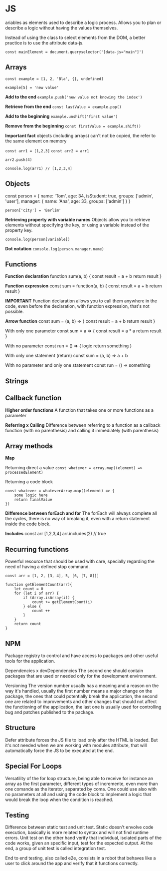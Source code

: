 # JS

ariables as elements used to describe a logic process. Allows you to plan or describe a logic without having the values themselves. 

Instead of using the class to select elements from the DOM, a better practice is to use the attribute data-js.

`const mainElement = document.queryselector('[data-js="main"]')`

## Arrays

`const example = [1, 2, 'Bla', {}, undefined]`

`example[5] = 'new value'`

**Add to the end**
`example.push('new value not knowing the index')`

**Retrieve from the end**
`const lastValue = example.pop()`

**Add to the beginning**
`example.unshift('first value')`

**Remove from the beginning**
`const firstValue = example.shift()`

**Important fact**
objects (including arrays) can't not be copied, the refer to the same element on memory

`const arr1 = [1,2,3]`
`const arr2 = arr1`

`arr2.push(4)`

`console.log(arr1) // [1,2,3,4]`

## Objects

const person = {
	name: 'Tom',
	age: 34,
	isStudent: true,
	groups: ['admin', 'user'],
	manager: {
		name: 'Ana',
		age: 33,
		groups: ['admin']
	}
}

`person['city'] = 'Berlim'`

**Retrieving property with variable names**
Objects allow you to retrieve elements without specifying the key, or using a variable instead of the property key.

`console.log(person[variable])`

**Dot notation**
`console.log(person.manager.name)`

## Functions

**Function declaration**
function sum(a, b) {
	const result = a + b
	return result
}

**Function expression**
const sum = function(a, b) {
	const result = a + b
	return result
}

**IMPORTANT**
Function declaration allows you to call them anywhere in the code, even before the declaration, with function expression, that's not possible.

**Arrow function**
const sum = (a, b) => {
	const result = a + b
	return result
}

With only one parameter
const sum = a => {
	const result = a * a
	return result
}

With no parameter
const run = () => {
	logic
	return something
}

With only one statement (return)
const sum = (a, b) => a + b

With no parameter and only one statement
const run = () => something

## Strings



## Callback function

**Higher order functions**
A function that takes one or more functions as a parameter

**Referring x Calling**
Difference between referring to a function as a callback function (with no parenthesis) and calling it immediately (with parenthesis)

## Array methods

**Map**

Returning direct a value
`const whatever = array.map((element) => processedElement)`

Returning a code block
```
const whatever = whateverArray.map((element) => {
	some logic here
	return finalValue
})
```

**Difference between forEach and for**
The forEach will always complete all the cycles, there is no way of breaking it, even with a return statement inside the code block.

**Includes**
const arr [1,2,3,4]
arr.includes(2) // true

## Recurring functions

Powerful resource that should be used with care, specially regarding the need of having a defined stop command.

```
const arr = [1, 2, [3, 4], 5, [6, [7, 8]]]

function getElementCount(arr){
	let count = 0
	for (let i of arr) {
		if (Array.isArray(i)) {
			count += getElementCount(i)
		} else {
			count ++
		}
	}
	return count
}
```

## NPM

Package registry to control and have access to packages and other useful tools for the application. 

Dependencies x devDependencies
The second one should contain packages that are used or needed only for the development environment.

Versioning
The version number usually has a meaning and a reason on the way it's handled, usually the first number means a major change on the package, the ones that could potentially break the application, the second one are related to improvements and other changes that should not affect the functioning of the application, the last one is usually used for controlling bug and patches published to the package.

## Structure

Defer attribute forces the JS file to load only after the HTML is loaded. But it's not needed when we are working with modules attribute, that will automatically force the JS to be executed at the end.

## Special For Loops

Versatility of the for loop structure, being able to receive for instance an array as the first parameter, different types of incremente, even more than one comande as the iterator, separated by coma. One could use also with no parameters at all and using the code block to implement a logic that would break the loop when the condition is reached.

## Testing

Difference between static test and unit test. Static doesn't envolve code execution, basically is more related to syntax and will not find runtime errors. Unit test on the other hand verify that individual, isolated parts of the code works, given an specific input, test for the expected output. At the end, a group of unit test is called integration test.

End to end testing, also called e2e, consists in a robot that behaves like a user to click around the app and verify that it functions correctly.